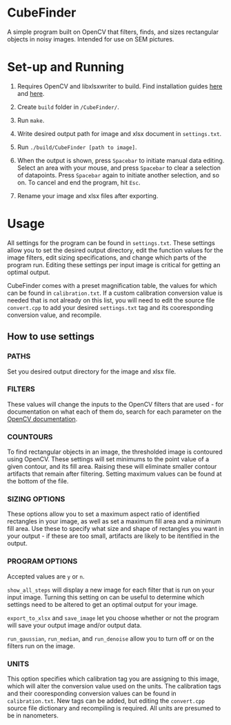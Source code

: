 # CubeFinder
A simple program built on OpenCV that filters, finds, and sizes rectangular objects in noisy images. Intended for use on SEM pictures. 

# Set-up and Running
1. Requires OpenCV and libxlsxwriter to build. Find installation guides [here](https://docs.opencv.org/3.4/d7/d9f/tutorial_linux_install.html) and [here](http://libxlsxwriter.github.io/getting_started.html).

2. Create `build` folder in `/CubeFinder/`. 

3. Run `make`.

4. Write desired output path for image and xlsx document in `settings.txt`.

4. Run `./build/CubeFinder [path to image]`.

5. When the output is shown, press `Spacebar` to initiate manual data editing. Select an area with your mouse, and press `Spacebar` to clear a selection of datapoints. Press `Spacebar` again to initiate another selection, and so on. To cancel and end the program, hit `Esc`.

6. Rename your image and xlsx files after exporting.

# Usage
All settings for the program can be found in `settings.txt`. These settings allow you to set the desired output directory, edit the function values for the image filters, edit sizing specifications, and change which parts of the program run. Editing these settings per input image is critical for getting an optimal output.

CubeFinder comes with a preset magnification table, the values for which can be found in `calibration.txt`. If a custom calibration conversion value is needed that is not already on this list, you will need to edit the source file `convert.cpp` to add your desired `settings.txt` tag and its cooresponding conversion value, and recompile.

## How to use settings
### PATHS
Set you desired output directory for the image and xlsx file.

### FILTERS
These values will change the inputs to the OpenCV filters that are used - for documentation on what each of them do, search for each parameter on the [OpenCV documentation](https://docs.opencv.org/4.x/index.html).

### COUNTOURS
To find rectangular objects in an image, the thresholded image is contoured using OpenCV. These settings will set minimums to the point value of a given contour, and its fill area. Raising these will eliminate smaller contour artifacts that remain after filtering. Setting maximum values can be found at the bottom of the file.

### SIZING OPTIONS
These options allow you to set a maximum aspect ratio of identified rectangles in your image, as well as set a maximum fill area and a minimum fill area. Use these to specify what size and shape of rectangles you want in your output - if these are too small, artifacts are likely to be itentified in the output.

### PROGRAM OPTIONS
Accepted values are `y` or `n`.

`show_all_steps` will display a new image for each filter that is run on your input image. Turning this setting on can be useful to determine which settings need to be altered to get an optimal output for your image.

`export_to_xlsx` and `save_image` let you choose whether or not the program will save your output image and/or output data.

`run_gaussian`, `run_median`, and `run_denoise` allow you to turn off or on the filters run on the image.

### UNITS
This option specifies which calibration tag you are assigning to this image, which will alter the conversion value used on the units. The calibration tags and their cooresponding conversion values can be found in `calibration.txt`. New tags can be added, but editing the `convert.cpp` source file dictionary and recompiling is required. All units are presumed to be in nanometers.

